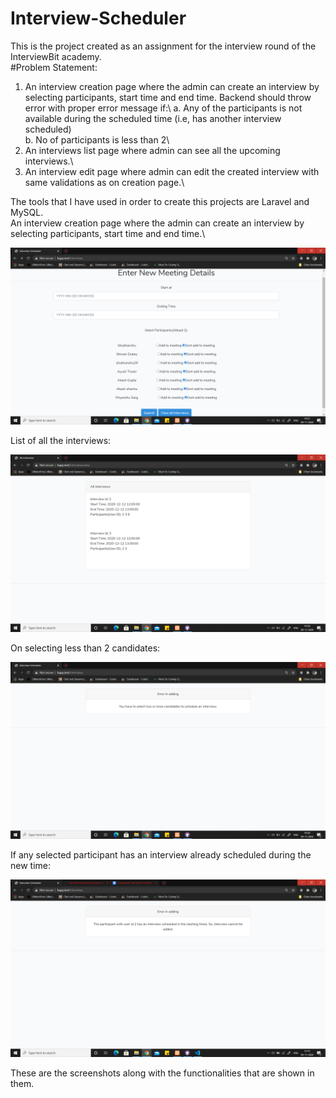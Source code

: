 # Interview-Scheduler

This is the project created as an assignment for the interview round of the InterviewBit academy.\
#Problem Statement:
1. An interview creation page where the admin can create an interview by selecting participants, start time and end time. Backend should throw error with proper error message if:\ 
  a. Any of the participants is not available during the scheduled time (i.e, has another interview scheduled)\
  b. No of participants is less than 2\
2. An interviews list page where admin can see all the upcoming interviews.\
3. An interview edit page where admin can edit the created interview with same validations as on creation page.\

The tools that I have used in order to create this projects are Laravel and MySQL.\
An interview creation page where the admin can create an interview by selecting participants, start time and end time.\

<img src= "https://github.com/shubhanshu29/Interview-Scheduler/blob/master/Screenshots/Screenshot%20(59).png">

List of all the interviews:

<img src= "https://github.com/shubhanshu29/Interview-Scheduler/blob/master/Screenshots/Screenshot%20(60).png">

On selecting less than 2 candidates:

<img src="https://github.com/shubhanshu29/Interview-Scheduler/blob/master/Screenshots/Screenshot%20(61).png">

If any selected participant has an interview already scheduled during the new time:

<img src="https://github.com/shubhanshu29/Interview-Scheduler/blob/master/Screenshots/Screenshot%20(62).png">

These are the screenshots along with the functionalities that are shown in them.

